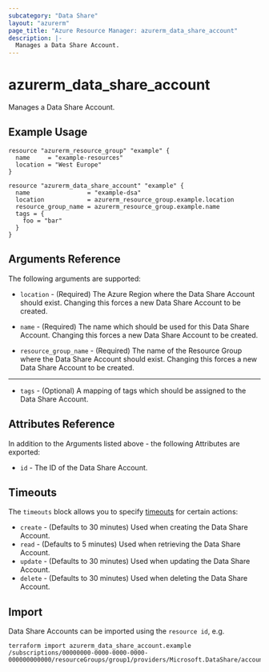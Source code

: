 ```yaml
---
subcategory: "Data Share"
layout: "azurerm"
page_title: "Azure Resource Manager: azurerm_data_share_account"
description: |-
  Manages a Data Share Account.
---
```


# azurerm_data_share_account

Manages a Data Share Account.

## Example Usage

```hcl
resource "azurerm_resource_group" "example" {
  name     = "example-resources"
  location = "West Europe"
}

resource "azurerm_data_share_account" "example" {
  name                = "example-dsa"
  location            = azurerm_resource_group.example.location
  resource_group_name = azurerm_resource_group.example.name
  tags = {
    foo = "bar"
  }
}
```

## Arguments Reference

The following arguments are supported:

* `location` - (Required) The Azure Region where the Data Share Account should exist. Changing this forces a new Data Share Account to be created.

* `name` - (Required) The name which should be used for this Data Share Account. Changing this forces a new Data Share Account to be created.

* `resource_group_name` - (Required) The name of the Resource Group where the Data Share Account should exist. Changing this forces a new Data Share Account to be created.

---

* `tags` - (Optional) A mapping of tags which should be assigned to the Data Share Account.

## Attributes Reference

In addition to the Arguments listed above - the following Attributes are exported: 

* `id` - The ID of the Data Share Account.

## Timeouts

The `timeouts` block allows you to specify [timeouts](https://www.terraform.io/docs/configuration/resources.html#timeouts) for certain actions:

* `create` - (Defaults to 30 minutes) Used when creating the Data Share Account.
* `read` - (Defaults to 5 minutes) Used when retrieving the Data Share Account.
* `update` - (Defaults to 30 minutes) Used when updating the Data Share Account.
* `delete` - (Defaults to 30 minutes) Used when deleting the Data Share Account.

## Import

Data Share Accounts can be imported using the `resource id`, e.g.

```shell
terraform import azurerm_data_share_account.example /subscriptions/00000000-0000-0000-0000-000000000000/resourceGroups/group1/providers/Microsoft.DataShare/accounts/account1
```